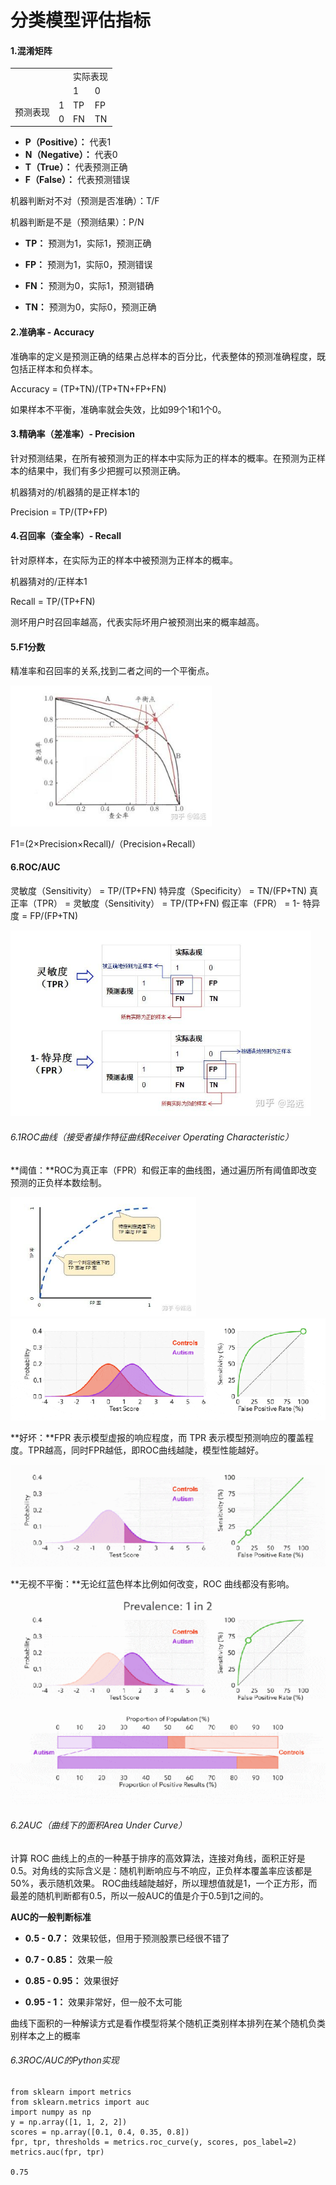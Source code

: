 # 分类模型评估指标

#### 1.混淆矩阵

<table>
	<tr>
        <td colspan="2"  rowspan="2"></td>
        <td colspan="2">实际表现</td>
    </tr>
    <tr>
        <td>1</td>
        <td>0</td>
    </tr>
    <tr>
        <td rowspan="2">预测表现</td>
        <td>1</td>
        <td>TP</td>
        <td>FP</td>
    </tr>
    <tr>
        <td>0</td>
        <td>FN</td>
        <td>TN</td>
    </tr>
</table>

- **P（Positive）：** 代表1
- **N（Negative）：** 代表0
- **T（True）：** 代表预测正确
- **F（False）：** 代表预测错误

机器判断对不对（预测是否准确）：T/F

机器判断是不是（预测结果）：P/N

- **TP：** 预测为1，实际1，预测正确

- **FP：** 预测为1，实际0，预测错误

- **FN：** 预测为0，实际1，预测错确

- **TN：** 预测为0，实际0，预测正确

#### 2.准确率 - Accuracy

准确率的定义是预测正确的结果占总样本的百分比，代表整体的预测准确程度，既包括正样本和负样本。

Accuracy = (TP+TN)/(TP+TN+FP+FN)

如果样本不平衡，准确率就会失效，比如99个1和1个0。

#### 3.精确率（差准率）- Precision

针对预测结果，在所有被预测为正的样本中实际为正的样本的概率。在预测为正样本的结果中，我们有多少把握可以预测正确。

机器猜对的/机器猜的是正样本1的

Precision = TP/(TP+FP)

#### 4.召回率（查全率）- Recall

针对原样本，在实际为正的样本中被预测为正样本的概率。

机器猜对的/正样本1

Recall = TP/(TP+FN)

测坏用户时召回率越高，代表实际坏用户被预测出来的概率越高。

#### 5.F1分数

精准率和召回率的关系,找到二者之间的一个平衡点。

<img src="./image/1_1.jpeg" style="zoom: 80%;" />	

F1=(2×Precision×Recall)/（Precision+Recall）

#### 6.ROC/AUC

灵敏度（Sensitivity） = TP/(TP+FN)
特异度（Specificity） = TN/(FP+TN)
真正率（TPR） = 灵敏度（Sensitivity） = TP/(TP+FN)
假正率（FPR） = 1- 特异度 = FP/(FP+TN)

<img src="./image/1_2.jpeg" style="zoom: 67%;" />	

###### 6.1ROC曲线（接受者操作特征曲线Receiver Operating Characteristic）


**阈值：**ROC为真正率（FPR）和假正率的曲线图，通过遍历所有阈值即改变预测的正负样本数绘制。

<img src="./image/1_3.jpeg" style="zoom: 67%;" />

<img src="./image/1_4.gif" />

**好坏：**FPR 表示模型虚报的响应程度，而 TPR 表示模型预测响应的覆盖程度。TPR越高，同时FPR越低，即ROC曲线越陡，模型性能越好。

<img src="./image/1_5.gif" />

**无视不平衡：**无论红蓝色样本比例如何改变，ROC 曲线都没有影响。

<img src="./image/1_6.gif" />

###### 6.2AUC（曲线下的面积Area Under Curve）

计算 ROC 曲线上的点的一种基于排序的高效算法，连接对角线，面积正好是0.5。对角线的实际含义是：随机判断响应与不响应，正负样本覆盖率应该都是50%，表示随机效果。 ROC曲线越陡越好，所以理想值就是1，一个正方形，而最差的随机判断都有0.5，所以一般AUC的值是介于0.5到1之间的。

**AUC的一般判断标准**

- **0.5 - 0.7：** 效果较低，但用于预测股票已经很不错了

- **0.7 - 0.85：** 效果一般

- **0.85 - 0.95：** 效果很好

- **0.95 - 1：** 效果非常好，但一般不太可能

曲线下面积的一种解读方式是看作模型将某个随机正类别样本排列在某个随机负类别样本之上的概率

###### 6.3ROC/AUC的Python实现

```
from sklearn import metrics
from sklearn.metrics import auc 
import numpy as np
y = np.array([1, 1, 2, 2])  
scores = np.array([0.1, 0.4, 0.35, 0.8])  
fpr, tpr, thresholds = metrics.roc_curve(y, scores, pos_label=2)
metrics.auc(fpr, tpr) 

0.75
```

